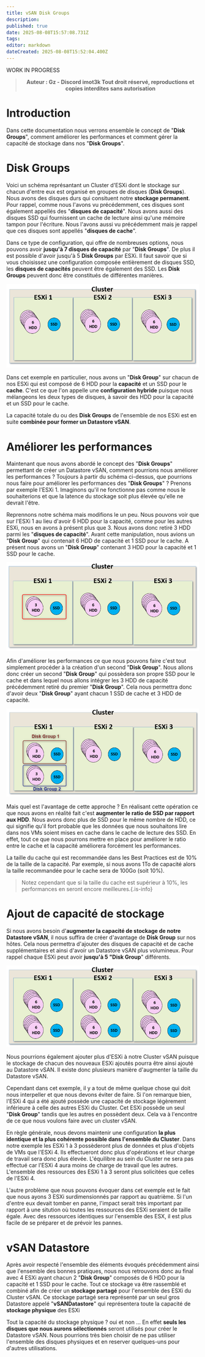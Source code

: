 ```yaml
---
title: vSAN Disk Groups
description: 
published: true
date: 2025-08-08T15:57:08.731Z
tags: 
editor: markdown
dateCreated: 2025-08-08T15:52:04.400Z
---
```


WORK IN PROGRESS

> <b><p style="text-align: center;"> Auteur : Gz - Discord imot3k 
> Tout droit réservé, reproductions et copies interdites sans autorisation </p></b>

# Introduction
Dans cette documentation nous verrons ensemble le concept de "**Disk Groups**", comment améliorer les performances et comment gérer la capacité de stockage dans nos "**Disk Groups**".

# Disk Groups

Voici un schéma représantant un Cluster d'ESXi dont le stockage sur chacun d'entre eux est organisé en groupes de disques (**Disk Groups**).
Nous avons des disques durs qui consituent notre **stockage permanent**.
Pour rappel, comme nous l'avons vu précédemment, ces disques sont également appellés des "**disques de capacité**".
Nous avons aussi des disques SSD qui fournissent un cache de lecture ainsi qu'une mémoire tampon pour l'écriture.
Nous l'avons aussi vu précédemment mais je rappel que ces disques sont appellés "**disques de cache**".

Dans ce type de configuration, qui offre de nombreuses options, nous pouvons avoir **jusqu'à 7 disques de capacité** par "**Disk Groups**".
De plus il est possible d'avoir jusqu'à 5 **Disk Groups** par ESXi.
Il faut savoir que si vous choisissez une configuration composée entièrement de disques SSD, les **disques de capacités** peuvent être également des SSD.
Les **Disk Groups** peuvent donc être constitués de différentes manières.

![img_1793.png](/img_1793.png)

Dans cet exemple en particulier, nous avons un "**Disk Group**" sur chacun de nos ESXi qui est composé de 6 HDD pour la **capacité** et un SSD pour le **cache**.
C'est ce que l'on appelle une **configuration hybride** puisque nous mélangeons les deux types de disques, à savoir des HDD pour la capacité et un SSD pour le cache.

La capacité totale du ou des **Disk Groups** de l'ensemble de nos ESXi est en suite **combinée pour former un Datastore vSAN**.

# Améliorer les performances

Maintenant que nous avons abordé le concept des "**Disk Groups**" permettant de créer un Datastore vSAN, comment pourrions nous améliorer les performances ?
Toujours à partir du schéma ci-dessus, que pourrions nous faire pour améliorer les performances des "**Disk Groups**" ?
Prenons par exemple l'ESXi 1. Imaginons qu'il ne fonctionne pas comme nous le souhaiterions et que la latence du stockage soit plus élevée qu'elle ne devrait l'être.

Reprennons notre schéma mais modifions le un peu.
Nous pouvons voir que sur l'ESXi 1 au lieu d'avoir 6 HDD pour la capacité, comme pour les autres ESXi, nous en avons à présent plus que 3.
Nous avons donc retiré 3 HDD parmi les "**disques de capacité**".
Avant cette manipulation, nous avions un "**Disk Group**" qui contenait 6 HDD de capacité et 1 SSD pour le cache.
A présent nous avons un "**Disk Group**" contenant 3 HDD pour la capacité et 1 SSD pour le cache.

![img_1794.png](/img_1794.png)

Afin d'améliorer les performances ce que nous pouvons faire c'est tout simplement procéder à la création d'un second "**Disk Group**".
Nous allons donc créer un second "**Disk Group**" qui possèdera son propre SSD pour le cache et dans lequel nous allons intégrer les 3 HDD de capacité précédemment retiré du premier "**Disk Group**".
Cela nous permettra donc d'avoir deux "**Disk Group**" ayant chacun 1 SSD de cache et 3 HDD de capacité.

![img_1795.png](/img_1795.png)

Mais quel est l'avantage de cette approche ?
En réalisant cette opération ce que nous avons en réalité fait c'est **augmenter le ratio de SSD par rapport aux HDD**. 
Nous avons donc plus de SSD pour le même nombre de HDD, ce qui signifie qu'il fort probable que les données que nous souhaitons lire dans nos VMs soient mises en cache dans le cache de lecture des SSD.
En effet, tout ce que nous pourrons mettre en place pour améliorer le ratio entre le cache et la capacité améliorera forcément les performances.

La taille du cache qui est recommandée dans les Best Practices est de 10% de la taille de la capacité.
Par exemple, si nous avons 1To de capacité alors la taille recommandée pour le cache sera de 100Go (soit 10%).

> Notez cependant que si la taille du cache est supérieur à 10%, les performances en seront encore meilleures.{.is-info}

# Ajout de capacité de stockage

Si nous avons besoin d'**augmenter la capacité de stockage de notre Datastore vSAN**, il nous suffira de créer d'avantage de **Disk Group** sur nos hôtes.
Cela nous permettra d'ajouter des disques de capacité et de cache supplémentaires et ainsi d'avoir un Datastore vSAN plus volumineux.
Pour rappel chaque ESXi peut avoir **jusqu'à 5 "Disk Group**" différents.

![img_1796.png](/img_1796.png)

Nous pourrions également ajouter plus d'ESXi à notre Cluster vSAN puisque le stockage de chacun des nouveaux ESXi ajoutés pourra être ainsi ajouté au Datastore vSAN.
Il existe donc plusieurs manière d'augmenter la taille du Datastore vSAN.




Cependant dans cet exemple, il y a tout de même quelque chose qui doit nous interpeller et que nous devons éviter de faire.
Si l'on remarque bien, l'ESXi 4 qui a été ajouté possède une capacité de stockage légèrement inférieure à celle des autres ESXi du Cluster.
Cet ESXi possède un seul "**Disk Group**" tandis que les autres en possèdent deux. Cela va à l'encontre de ce que nous voulons faire avec un cluster vSAN.




En règle générale, nous devons maintenir une configuration **la plus identique et la plus cohérente possible dans l'ensemble du Cluster**.
Dans notre exemple les ESXi 1 à 3 possèderont plus de données et plus d'objets de VMs que l'ESXi 4.
Ils effectueront donc plus d'opérations et leur charge de travail sera donc plus élevée.
L'équilibre au sein du Cluster ne sera pas effectué car l'ESXi 4 aura moins de charge de travail que les autres.
L'ensemble des ressources des ESXi 1 à 3 seront plus solicitées que celles de l'ESXi 4.

L'autre problème que nous pouvons évoquer dans cet exemple est le fait que nous ayons 3 ESXi surdimensionnés par rapport au quatrième.
Si l'un d'entre eux devait tomber en panne, l'impact serait très important par rapport à une sitution où toutes les ressources des ESXi seraient de taille égale.
Avec des ressources identiques sur l'ensemble des ESX, il est plus facile de se préparer et de prévoir les pannes.

# vSAN Datastore

Après avoir respecté l'ensemble des éléments évoqués précédemment ainsi que l'ensemble des bonnes pratiques, nous nous retrouvons donc au final avec 4 ESXi ayant chacun 2 "**Disk Group**" composés de 6 HDD pour la capacité et 1 SSD pour le cache.
Tout ce stockage va être rassemblé et combiné afin de créer un **stockage partagé** pour l'ensemble des ESXi du Cluster vSAN.
Ce stockage partagé sera représenté par un seul gros Datastore appelé "**vSANDatastore**" qui représentera toute la capacité de **stockage physique** des ESXi





Tout la capacité du stockage physique ? oui et non ...
En effet **seuls les disques que nous aurons sélectionnés** seront utilisés pour créer le Datastore vSAN.
Nous pourrions très bien choisir de ne pas utiliser l'ensemble des disques physiques et en reserver quelques-uns pour d'autres utilisations.